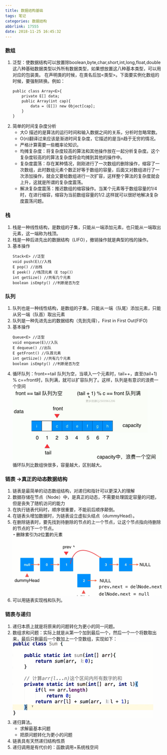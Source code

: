 ```yaml
---
title: 数据结构基础
tags: 笔记
categories: 数据结构
abbrlink: 17555
date: 2018-11-25 16:45:32
---
```


### 数组
<!--more-->
1. 泛型：使数据结构可以放置除boolean,byte,char,short,int,long,float,double这八种基础数据类型以外所有数据类型，如果想放置这八种基本类型，可以用对应的包装类。 在声明类的时候，在类名后加<类型>。下面要实例化数组的时候，要强制转换。例如：
    ```
    public class Array<E>{
        private E[] data;
        public Array(int cap){
            data = (E[]) new Object[cap];
        }
    }
    ```
2. 简单的时间复杂度分析
    * 大O 描述的是算法的运行时间和输入数据之间的关系，分析时忽略常数。
    * O(n)翻译过来应该是渐进时间复杂度，它描述的是当n趋于无穷的情况。
    * 严格计算需要一些概率论知识。
    * 均摊复杂度：将复杂度较高的算法和其他操作放在一起分析复杂度。这个复杂度较高的的算法复杂度将会均摊到其他的操作中。
    * 复杂度震荡：存在某种情况，刚刚进行了一次数组的删除操作，缩容了一次数组，此时数组元素个数正好等于数组的容量，后面又对数组进行了一次添加操作，就会又要给数组进行一次扩容，这样整个算法的复杂度就会上升，这就是所谓的复杂度震荡。
    * 解决复杂度震荡：推迟数组的缩容操作。当某个元素等于数组容量的1/4时，在进行缩容，缩容为当前数组容量的1/2.这样就可以很好地解决复杂度震荡问题。

### 栈
1.  栈是一种线性结构，是数组的子集，只能从一端添加元素，也只能从一端取出元素，这一端称为栈顶。
2. 栈是一种后进先出的数据结构（LIFO），撤销操作就是典型的栈的操作。
3. 基本操作
    ```
    Stack<E> //泛型
    void push(E)//入栈
    E pop() //出栈
    E peek() //栈顶元素（E top()）
    int getSize() //共有几个元素
    boolean isEmpty() //判断是否为空
    ```
### 队列   
1. 队列也是一种线性结构，是数组的子集，只能从一端（队尾）添加元素，只能从另一端（队首）取出元素
2. 队列是一种先进先出的数据结构（先到先得），First in First Out(FIFO)
3. 基本操作
    ```
    Queue<E> //泛型
    void enqueue(E)//入队
    E dequeue() //出队
    E getFront() //队首元素
    int getSize() //共有几个元素
    boolean isEmpty() //判断是否为空
    ```
4. 循环队列：front==tail 队列为空，当填入一个元素时，tail++，直至(tail+1) % c==front时，队列满，就可以扩容队列了。这样，队列是有意识的浪费一个空间
![数据结构](数据结构/1.png)
循环队列比数组快很多，容量越大，区别越大。
### 链表 ->真正的动态数据结构
1. 链表是最简单的动态数组结构，对递归和指针可以更深入的理解
2. 数据存储在节点（Node）中，是真正的动态，不需要处理固定容量的问题，但是丧失了随机访问的能力
3. 在执行链表代码时，顺序很重要，不能前后顺序颠倒。
4. 在链表头增加数据时，为链表设立虚拟头结点（dummyHead）。
5. 在删除链表时，要先找到待删除的节点的上一个节点，让这个节点指向待删除的节点的下一个节点。![链表](数据结构/2.png)
6. 可以用链表实现栈和队列。
### 链表与递归
 1. 递归本质上就是将原来的问题转化为更小的同一问题。
 2. 数组求和问题：实际上就是从第一个加到最后一个，然后一个一个将数取出来，最后只剩最后一个数加上一个空数组，实现如下：![](数据结构/递归.png)
 3. 递归算法。
    * 求解最基本问题
    * 把原问题转化为更小的问题
4. 链表具有天然递归结构性质  
5. 递归调用是有代价的：函数调用+系统栈空间

